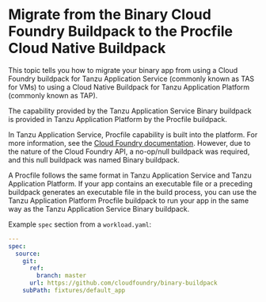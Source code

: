 # Migrate from the Binary Cloud Foundry Buildpack to the Procfile Cloud Native Buildpack

This topic tells you how to migrate your binary app from using a Cloud Foundry buildpack for Tanzu Application Service
(commonly known as TAS for VMs) to using a Cloud Native Buildpack for Tanzu Application Platform (commonly known as TAP).

The capability provided by the Tanzu Application Service Binary buildpack is provided in Tanzu Application Platform by the Procfile buildpack.

In Tanzu Application Service, Procfile capability is built into the platform. For more information, see the
[Cloud Foundry documentation](https://docs.cloudfoundry.org/buildpacks/prod-server.html#procfile).
However, due to the nature of the Cloud Foundry API, a no-op/null buildpack was required,
and this null buildpack was named Binary buildpack.

A Procfile follows the same format in Tanzu Application Service and Tanzu Application Platform.
If your app contains an executable file or a preceding buildpack generates an executable file in the build process, you can use the Tanzu Application Platform Procfile buildpack to run your app in the same way as the
Tanzu Application Service Binary buildpack.

Example `spec` section from a `workload.yaml`:

```yaml
---
spec:
  source:
    git:
      ref:
        branch: master
      url: https://github.com/cloudfoundry/binary-buildpack
    subPath: fixtures/default_app
```
